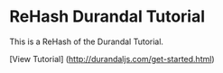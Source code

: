 # ReHash Durandal Tutorial

This is a ReHash of the Durandal Tutorial.

[View Tutorial] (http://durandaljs.com/get-started.html)